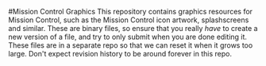 #Mission Control Graphics
This repository contains graphics resources for Mission Control, such as the Mission Control icon artwork, splashscreens and similar. These are binary files, so ensure that you really _have_ to create a new version of a file, and try to only submit when you are done editing it. These files are in a separate repo so that we can reset it when it grows too large. Don't expect revision history to be around forever in this repo.
